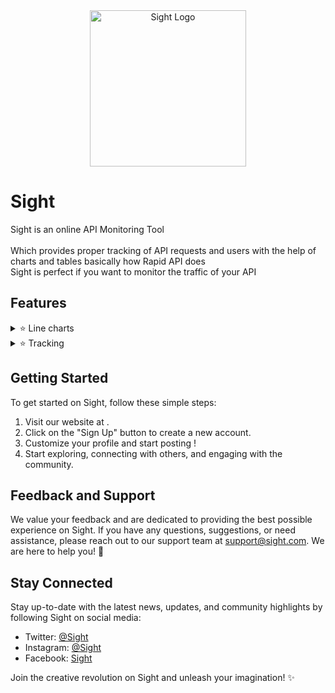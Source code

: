<div align="center">
  <img src="https://cdn.discordapp.com/attachments/1133092727127548015/1133378015229915197/name_logo.png" alt="Sight Logo" style="width: 250px" >
</div>

# Sight

Sight is an online API Monitoring Tool </br> </br>
Which provides proper tracking of API requests and users with the help of charts and tables basically how Rapid API does </br>
Sight is perfect if you want to monitor the traffic of your API 

## Features

<details>
<summary>⭐ Line charts</summary>

Get detailed charts about selected dates for your api endpoints
</details>

<details>
<summary>⭐ Tracking</summary>

Quake makes it easy to track your API usage
</details>


## Getting Started

To get started on Sight, follow these simple steps:

1. Visit our website at []().
2. Click on the "Sign Up" button to create a new account.
3. Customize your profile and start posting !
4. Start exploring, connecting with others, and engaging with the community.

## Feedback and Support

We value your feedback and are dedicated to providing the best possible experience on Sight. If you have any questions, suggestions, or need assistance, please reach out to our support team at [support@sight.com](). We are here to help you! 🙌

## Stay Connected

Stay up-to-date with the latest news, updates, and community highlights by following Sight on social media:

- Twitter: [@Sight]()
- Instagram: [@Sight]()
- Facebook: [Sight]()

Join the creative revolution on Sight and unleash your imagination! ✨